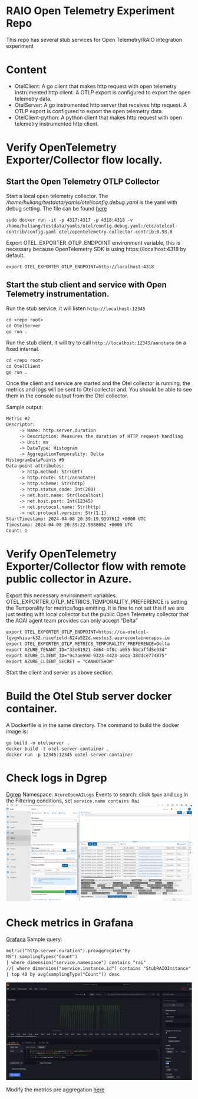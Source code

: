 # RAIO Open Telemetry Experiment Repo
This repo has several stub services for Open Telemetry/RAIO integration experiment

# Content
- OtelClient: A go client that makes http request with open telemetry instrumented http client. A OTLP export is configured to export the open telemetry data.
- OtelServer: A go instrumented http server that receives http request. A OTLP export is configured to export the open telemetry data.
- OtelClient-python: A python client that makes http request with open telemetry instrumented http client.

# Verify OpenTelemetry Exporter/Collector flow locally.

## Start the Open Telemetry OTLP Collector
Start a local open telemetry collector. The */home/huliang/testdata/yamls/otel/config.debug.yaml* is the yaml with debug setting. The file can be found [here](config.debug.yaml)
````
sudo docker run -it -p 4317:4317 -p 4318:4318 -v /home/huliang/testdata/yamls/otel/config.debug.yaml:/etc/otelcol-contrib/config.yaml otel/opentelemetry-collector-contrib:0.93.0
````

Export OTEL_EXPORTER_OTLP_ENDPOINT environment variable, this is necessary because OpenTelemetry SDK is using https://localhost:4318 by default.
````
export OTEL_EXPORTER_OTLP_ENDPOINT=http://localhost:4318
````

## Start the stub client and service with Open Telemetry instrumentation.

Run the stub service, it will listen ```http://localhost:12345```
````
cd <repo root>
cd OtelServer
go run .
````

Run the stub client, it will try to call ```http://localhost:12345/annotate``` on a fixed internal.
````
cd <repo root>
cd OtelClient
go run .
````

Once the client and service are started and the Otel collector is running, the metrics and logs will be sent to Otel collector and. You should be able to see them in the console output from the Otel collector.

Sample output:
```
Metric #2
Descriptor:
     -> Name: http.server.duration
     -> Description: Measures the duration of HTTP request handling
     -> Unit: ms
     -> DataType: Histogram
     -> AggregationTemporality: Delta
HistogramDataPoints #0
Data point attributes:
     -> http.method: Str(GET)
     -> http.route: Str(/annotate)
     -> http.scheme: Str(http)
     -> http.status_code: Int(200)
     -> net.host.name: Str(localhost)
     -> net.host.port: Int(12345)
     -> net.protocol.name: Str(http)
     -> net.protocol.version: Str(1.1)
StartTimestamp: 2024-04-08 20:39:19.9397612 +0000 UTC
Timestamp: 2024-04-08 20:39:22.9388652 +0000 UTC
Count: 1
```


# Verify OpenTelemetry Exporter/Collector flow with remote public collector in Azure.
Export this necessary enviroinment variables.
OTEL_EXPORTER_OTLP_METRICS_TEMPORALITY_PREFERENCE is setting the Temporality for metrics/logs emitting. It is fine to not set this if we are just testing with local collector but the public Open Telemetry collector that the AOAI agent team provides can only accept "Delta"
````
export OTEL_EXPORTER_OTLP_ENDPOINT=https://ca-otelcol-lgvgvhiuark32.nicefield-824a522d.westus3.azurecontainerapps.io
export OTEL_EXPORTER_OTLP_METRICS_TEMPORALITY_PREFERENCE=Delta
export AZURE_TENANT_ID="33e01921-4d64-4f8c-a055-5bdaffd5e33d"
export AZURE_CLIENT_ID="9c7ae59d-9323-4423-a0da-38ddce774875"
export AZURE_CLIENT_SECRET = "CANNOTSHOW"
````
Start the client and server as above section.

# Build the Otel Stub server docker container.
A Dockerfile is in the same directory. The command to build the docker image is:
````
go build -o otelserver .
docker build -t otel-server-container .
docker run -p 12345:12345 ootel-server-container
````

# Check logs in Dgrep
[Dgrep](https://portal.microsoftgeneva.com/logs/dgrep)
Namespace: ```AzureOpenAILogs```
Events to search: click ```Span``` and ```Log```
In the Filtering conditions, set ```service.name contains Rai```
![](screenshots/Dgrep.png)

# Check metrics in Grafana
[Grafana](https://aoai-assistants-monitor-efhxgndbcdftd3gh.eus.grafana.azure.com/d/e2595cf6-d957-4281-97cd-02d984b0f646/test?orgId=1&from=now-3h&to=now)
Sample query:
```
metric("http.server.duration").preaggregate("By NS").samplingTypes("Count")
| where dimension("service.namespace") contains "rai"
//| where dimension("service.instance.id") contains "StubRAIOInstance"
| top 40 by avg(samplingType("Count")) desc
```
![](screenshots/Grafana.png)

Modify the metrics pre aggregation [here](https://portal.microsoftgeneva.com/manage/metrics/v1?account=AzureOpenAIMetrics&namespace=PlatformMetrics&metric=annotate&tab=metrics&hideLeftNav=true&newManageSessionId=ee2ed0b5-ac2a-496e-a4d3-8e369583f9ac)